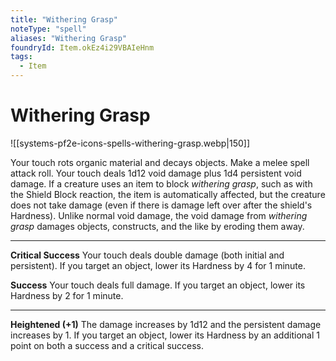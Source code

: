 ```yaml
---
title: "Withering Grasp"
noteType: "spell"
aliases: "Withering Grasp"
foundryId: Item.okEz4i29VBAIeHnm
tags:
  - Item
---
```


# Withering Grasp
![[systems-pf2e-icons-spells-withering-grasp.webp|150]]

Your touch rots organic material and decays objects. Make a melee spell attack roll. Your touch deals 1d12 void damage plus 1d4 persistent void damage. If a creature uses an item to block _withering grasp_, such as with the Shield Block reaction, the item is automatically affected, but the creature does not take damage (even if there is damage left over after the shield's Hardness). Unlike normal void damage, the void damage from _withering grasp_ damages objects, constructs, and the like by eroding them away.

* * *

**Critical Success** Your touch deals double damage (both initial and persistent). If you target an object, lower its Hardness by 4 for 1 minute.

**Success** Your touch deals full damage. If you target an object, lower its Hardness by 2 for 1 minute.

* * *

**Heightened (+1)** The damage increases by 1d12 and the persistent damage increases by 1. If you target an object, lower its Hardness by an additional 1 point on both a success and a critical success.

